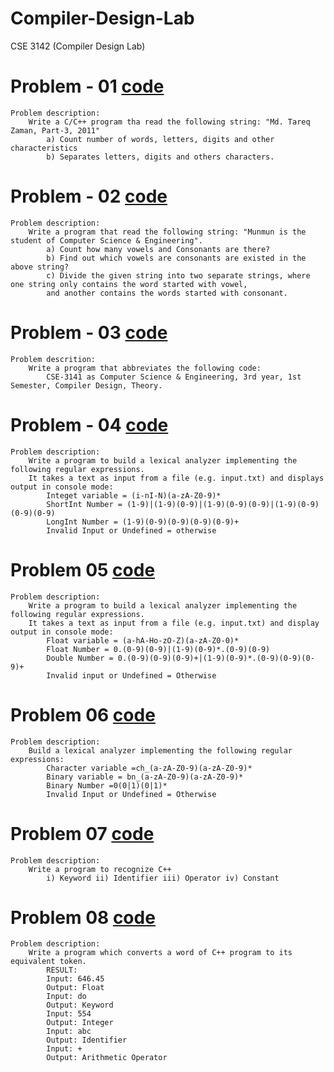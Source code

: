 # Compiler-Design-Lab
CSE 3142 (Compiler Design Lab)

# Problem - 01 [code](https://github.com/Zannatul-Naim/Compiler-Design-Lab/blob/main/problem_01.cpp)
    Problem description:
	    Write a C/C++ program tha read the following string: "Md. Tareq Zaman, Part-3, 2011"
		    a) Count number of words, letters, digits and other characteristics
		    b) Separates letters, digits and others characters.

# Problem - 02 [code](https://github.com/Zannatul-Naim/Compiler-Design-Lab/blob/main/problem_02.cpp)
    Problem description:
	    Write a program that read the following string: "Munmun is the student of Computer Science & Engineering".
		    a) Count how many vowels and Consonants are there?
		    b) Find out which vowels are consonants are existed in the above string?
		    c) Divide the given string into two separate strings, where one string only contains the word started with vowel,
		    and another contains the words started with consonant.
# Problem - 03 [code](https://github.com/Zannatul-Naim/Compiler-Design-Lab/blob/main/problem_03.cpp)
    Problem descrition: 
	    Write a program that abbreviates the following code:
		    CSE-3141 as Computer Science & Engineering, 3rd year, 1st Semester, Compiler Design, Theory.
# Problem - 04 [code](https://github.com/Zannatul-Naim/Compiler-Design-Lab/blob/main/problem_04.cpp)
    Problem description:
	    Write a program to build a lexical analyzer implementing the following regular expressions.
	    It takes a text as input from a file (e.g. input.txt) and displays output in console mode:
	        Integet variable = (i-nI-N)(a-zA-Z0-9)*
	        ShortInt Number = (1-9)|(1-9)(0-9)|(1-9)(0-9)(0-9)|(1-9)(0-9)(0-9)(0-9)
	        LongInt Number = (1-9)(0-9)(0-9)(0-9)(0-9)+
	        Invalid Input or Undefined = otherwise
# Problem 05 [code](https://github.com/Zannatul-Naim/Compiler-Design-Lab/blob/main/problem_05.cpp)
    Problem description: 
	    Write a program to build a lexical analyzer implementing the following regular expressions.
	    It takes a text as input from a file (e.g. input.txt) and display output in console mode:
	        Float variable = (a-hA-Ho-zO-Z)(a-zA-Z0-0)*
	        Float Number = 0.(0-9)(0-9)|(1-9)(0-9)*.(0-9)(0-9)
	        Double Number = 0.(0-9)(0-9)(0-9)+|(1-9)(0-9)*.(0-9)(0-9)(0-9)+
	        Invalid input or Undefined = Otherwise
# Problem 06 [code](https://github.com/Zannatul-Naim/Compiler-Design-Lab/blob/main/problem_06.cpp)
    Problem description:
	    Build a lexical analyzer implementing the following regular expressions:
			Character variable =ch_(a-zA-Z0-9)(a-zA-Z0-9)*
			Binary variable = bn_(a-zA-Z0-9)(a-zA-Z0-9)*
			Binary Number =0(0|1)(0|1)*
			Invalid Input or Undefined = Otherwise
 # Problem 07 [code](https://github.com/Zannatul-Naim/Compiler-Design-Lab/blob/main/problem_07.cpp)
    Problem description:
	    Write a program to recognize C++
			i) Keyword ii) Identifier iii) Operator iv) Constant
 # Problem 08 [code](https://github.com/Zannatul-Naim/Compiler-Design-Lab/blob/main/problem_08.cpp)
    Problem description:
		Write a program which converts a word of C++ program to its equivalent token.
			RESULT:
			Input: 646.45
			Output: Float
			Input: do
			Output: Keyword
			Input: 554
			Output: Integer
			Input: abc
			Output: Identifier
			Input: +
			Output: Arithmetic Operator
